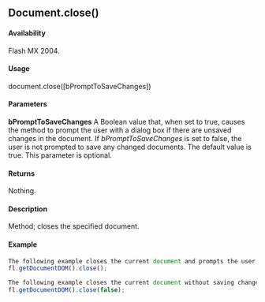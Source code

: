 ## Document.close()

#### Availability

Flash MX 2004.

#### Usage

document.close([bPromptToSaveChanges])

#### Parameters

**bPromptToSaveChanges** A Boolean value that, when set to true, causes the method to prompt the user with a dialog box if there are unsaved changes in the document. If *bPromptToSaveChanges* is set to false, the user is not prompted to save any changed documents. The default value is true. This parameter is optional.

#### Returns

Nothing.

#### Description

Method; closes the specified document.

#### Example

```javascript
The following example closes the current document and prompts the user with a dialog box to save changes:
fl.getDocumentDOM().close();

The following example closes the current document without saving changes:
fl.getDocumentDOM().close(false);

```